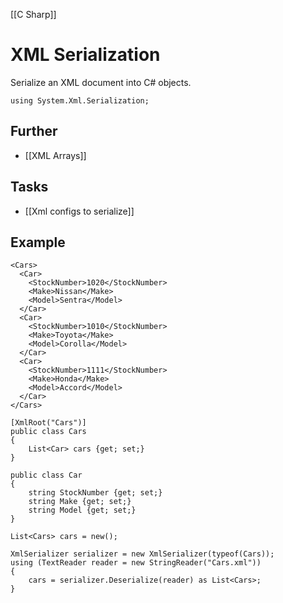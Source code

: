 [[C Sharp]]

# XML Serialization
Serialize an XML document into C# objects.
```cs:C#
using System.Xml.Serialization;
```

## Further
- [[XML Arrays]]

## Tasks
- [[Xml configs to serialize]]


## Example

```xml:XML(Cars.xml)
<Cars>
  <Car>
    <StockNumber>1020</StockNumber>
    <Make>Nissan</Make>
    <Model>Sentra</Model>
  </Car>
  <Car>
    <StockNumber>1010</StockNumber>
    <Make>Toyota</Make>
    <Model>Corolla</Model>
  </Car>
  <Car>
    <StockNumber>1111</StockNumber>
    <Make>Honda</Make>
    <Model>Accord</Model>
  </Car>
</Cars>
```

```cs:C#(Entities/cars.cs)
[XmlRoot("Cars")]
public class Cars
{
	List<Car> cars {get; set;}
}

public class Car
{
	string StockNumber {get; set;}
	string Make {get; set;}
	string Model {get; set;}
}
```

```cs:C#
List<Cars> cars = new();

XmlSerializer serializer = new XmlSerializer(typeof(Cars));
using (TextReader reader = new StringReader("Cars.xml"))
{
	cars = serializer.Deserialize(reader) as List<Cars>;
}
```